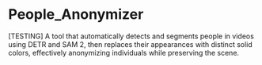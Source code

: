# People_Anonymizer
[TESTING] A tool that automatically detects and segments people in videos using DETR and SAM 2, then replaces their appearances with distinct solid colors, effectively anonymizing individuals while preserving the scene.
